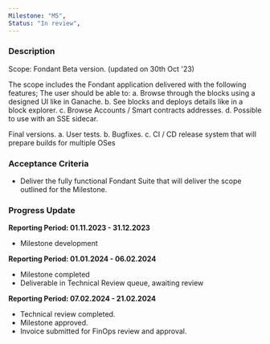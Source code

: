 ```yaml
---
Milestone: "M5",
Status: "In review",
---
```

<!--lang:en--> 
### Description

Scope: Fondant Beta version. (updated on 30th Oct '23)

The scope includes the Fondant application delivered with the following features;
The user should be able to: 
a. Browse through the blocks using a designed UI like in Ganache. 
b. See blocks and deploys details like in a block explorer. 
c. Browse Accounts / Smart contracts addresses. 
d. Possible to use with an SSE sidecar.

Final versions. 
a. User tests. 
b. Bugfixes. 
c. CI / CD release system that will prepare builds for multiple OSes


### Acceptance Criteria
- Deliver the fully functional Fondant Suite that will deliver the scope outlined for the Milestone.


### Progress Update

**Reporting Period: 01.11.2023 - 31.12.2023**
- Milestone development

**Reporting Period: 01.01.2024 - 06.02.2024**
- Milestone completed
- Deliverable in Technical Review queue, awaiting review

**Reporting Period: 07.02.2024 - 21.02.2024**
- Technical review completed.
- Milestone approved.
- Invoice submitted for FinOps review and approval.